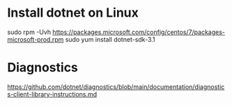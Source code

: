 # Install dotnet on Linux
sudo rpm -Uvh https://packages.microsoft.com/config/centos/7/packages-microsoft-prod.rpm
sudo yum install dotnet-sdk-3.1

# Diagnostics
https://github.com/dotnet/diagnostics/blob/main/documentation/diagnostics-client-library-instructions.md